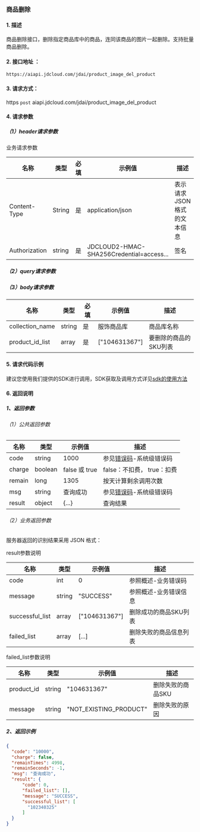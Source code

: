 ### 商品删除

#### 1. 描述

商品删除接口，删除指定商品库中的商品，连同该商品的图片一起删除。支持批量商品删除。


#### 2. 接口地址 ：

```
https://aiapi.jdcloud.com/jdai/product_image_del_product
```

#### 3. 请求方式：

https `post` aiapi.jdcloud.com/jdai/product_image_del_product

#### 4. 请求参数

##### （1）header请求参数
业务请求参数

名称 | 类型 | 必填 | 示例值 | 描述
------|------|-----|-----|-----
Content-Type | String | 是 | application/json| 表示请求JSON格式的文本信息
Authorization | string | 是 | JDCLOUD2-HMAC-SHA256Credential=access... | 签名

##### （2）query请求参数

##### （3）body请求参数

名称 | 类型 | 必填 | 示例值 | 描述
------|-----|-----|-----|-----
collection_name | string | 是 | 服饰商品库 | 商品库名称
product_id_list | array | 是 | ["104631367"] | 要删除的商品的SKU列表

#### 5. 请求代码示例
建议您使用我们提供的SDK进行调用，SDK获取及调用方式详见[sdk的使用方法](../Operation-Guide/Use-Sdk.md)

#### 6. 返回说明
##### 1、返回参数

###### （1）公共返回参数

名称 | 类型 | 示例值 | 描述
------|------|-----|-----
code | string | 1000 | 参见[错误码](Error-Code.md)-系统级错误码
charge | boolean | false 或 true | false：不扣费， true：扣费
remain | long | 1305 | 按天计算剩余调用次数
msg | string | 查询成功 | 参见[错误码](Error-Code.md)-系统级错误码
result | object | {...} | 查询结果


###### （2）业务返回参数
服务器返回的识别结果采用 JSON 格式：

result参数说明

名称 | 类型 | 示例值 | 描述
------|-----|-----|-----
code| int | 0 | 参照概述-业务错误码
message | string | "SUCCESS" | 参照概述-业务错误信息
successful_list | array | ["104631367"] | 删除成功的商品SKU列表
failed_list | array | [...] | 删除失败的商品信息列表

failed_list参数说明

名称 | 类型 | 示例值 | 描述
------|-----|-----|-----
product_id | string | "104631367" | 删除失败的商品SKU
message | string | "NOT_EXISTING_PRODUCT" | 删除失败的原因


##### 2、返回示例

```JSON
{
  "code": "10000",
  "charge": false,
  "remainTimes": 4998,
  "remainSeconds": -1,
  "msg": "查询成功",
  "result": {
      "code": 0,
      "failed_list": [],
      "message": "SUCCESS",
      "successful_list": [
        "102340325"
      ]
  }
}
```